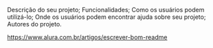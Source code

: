 Descrição do seu projeto;
Funcionalidades;
Como os usuários podem utilizá-lo;
Onde os usuários podem encontrar ajuda sobre seu projeto;
Autores do projeto.

https://www.alura.com.br/artigos/escrever-bom-readme